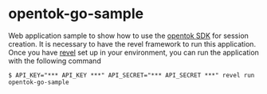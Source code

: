 opentok-go-sample
=================

Web application sample to show how to use the [opentok SDK](https://github.com/eauge/opentok)
for session creation. It is necessary to have the revel framework to run this application. Once you have  [revel](http://revel.github.io/) set up in your environment, you can run the application with the following command

  ```
  $ API_KEY="*** API_KEY ***" API_SECRET="*** API_SECRET ***" revel run opentok-go-sample
  ```
